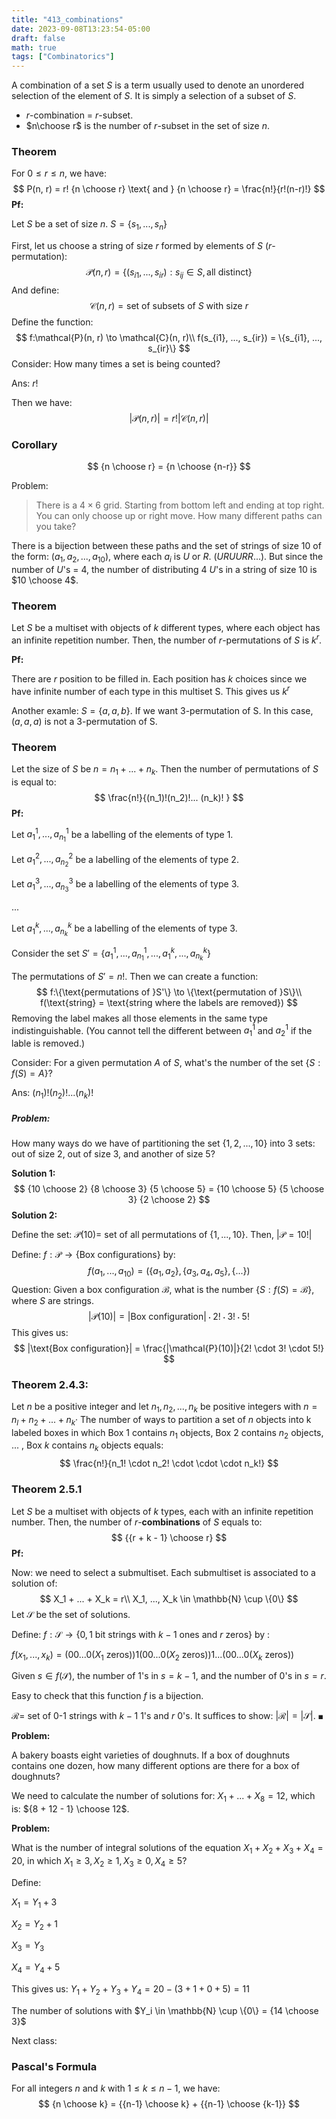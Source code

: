 ```yaml
---
title: "413_combinations"
date: 2023-09-08T13:23:54-05:00
draft: false
math: true
tags: ["Combinatorics"]
---
```


A combination of a set $S$ is a term usually used to denote an unordered selection of the element of $S$. It is simply a selection of a subset of $S$.

- $r$-combination = $r$-subset. 
- $n\choose r$ is the number of $r$-subset in the set of size $n$. 

### Theorem

For $0 \leq r \leq n$, we have: 
$$
P(n, r) = r! {n \choose r} \text{ and } 
{n \choose r} = \frac{n!}{r!(n-r)!}
$$
**Pf:** 

Let $S$ be a set of size $n$. $S = \{s_1, ..., s_n\}$

First, let us choose a string of size $r$ formed by elements of $S$ ($r$-permutation):
$$
\mathcal{P}(n, r) = \{(s_{i1}, ..., s_{ir}): s_{ij} \in S, \text{all distinct}\}
$$
And define: 
$$
\mathcal{C}(n, r) = \text{set of subsets of }S \text{ with size }r
$$
Define the function: 
$$
f:\mathcal{P}(n, r) \to \mathcal{C}(n, r)\\
f(s_{i1}, ..., s_{ir}) = \{s_{i1}, ..., s_{ir}\}
$$
Consider: How many times a set is being counted? 

Ans: $r!$

Then we have: 
$$
|\mathcal{P}(n, r)| = r!|\mathcal{C}(n, r)|
$$


### Corollary

$$
{n \choose r} = {n \choose {n-r}}
$$



Problem: 

>  There is a $4 \times 6$ grid. Starting from bottom left and ending at top right. You can only choose up or right move. How many different paths can you take?

There is a bijection between these paths and the set of strings of size 10 of the form: $(a_1, a_2,..., a_{10})$, where each $a_i$ is $U$ or $R$.  ($URUURR...$). But since the number of $U$'s = 4, the number of distributing 4 $U$'s in a string of size 10 is $10 \choose 4$.



### Theorem

Let $S$ be a multiset with objects of $k$ different types, where each object has an infinite repetition number. Then, the number of $r$-permutations of $S$ is $k^r$.

**Pf:**

There are $r$ position to be filled in. Each position has $k$ choices since we have infinite number of each type in this multiset S. This gives us $k^r$

Another examle: $S = \{a, a, b\}$. If we want 3-permutation of S. In this case, $(a, a, a)$ is not a 3-permutation of S. 



### Theorem

Let the size of $S$ be $n = n_1 + ... + n_k$. Then the number of permutations of $S$ is equal to: 
$$
\frac{n!}{(n_1)!(n_2)!... (n_k)! }
$$
**Pf:**

Let $a_1^1, ..., a_{n_1}^1$ be a labelling of the elements of type 1.

Let $a_1^2, ..., a_{n_2}^2$ be a labelling of the elements of type 2.

Let $a_1^3, ..., a_{n_3}^3$ be a labelling of the elements of type 3.

...

Let $a_1^k, ..., a_{n_k}^k$ be a labelling of the elements of type 3.

Consider the set $S' = \{a_1^1, ..., a_{n_1}^1, ..., a_1^k, ..., a_{n_k}^k\}$

The permutations of $S' = n!$. Then we can create a function: 
$$
f:\{\text{permutations of }S'\} \to \{\text{permutation of }S\}\\
f(\text{string} = \text{string where the labels are removed})
$$
Removing the label makes all those elements in the same type indistinguishable. (You cannot tell the different between $a_1^1$ and $a_2^1$ if the lable is removed.)

Consider: For a given permutation $A$ of $S$, what's the number of the set $\{S: f(S) = A\}$? 

Ans: $(n_1)!(n_2)! ... (n_k)!$





##### Problem: 

How many ways do we have of partitioning the set $\{1, 2, ..., 10\}$ into 3 sets: out of size 2, out of size 3, and another of size 5?

**Solution 1:**
$$
{10 \choose 2} {8 \choose 3} {5 \choose 5} = 
{10 \choose 5} {5 \choose 3} {2 \choose 2}
$$
**Solution 2:**

Define the set: $\mathcal{P}(10) =$ set of all permutations of $\{1, ..., 10\}$. Then, $|\mathcal{P} = 10!|$

Define: $f: \mathcal{P} \to \{\text{Box configurations}\}$ by:
$$
f(a_1, ..., a_{10}) 
= \left( \{a_1, a_2\}, \{a_3, a_4, a_5\}, \{...\} \right)
$$
Question: Given a box configuration $\mathcal{B}$, what is the number $\{S:f(S) = \mathcal{B}\}$, where $S$ are strings. 
$$
|\mathcal{P}(10)| = |\text{Box configuration}| \cdot 2! \cdot 3! \cdot 5!
$$
This gives us: 
$$
|\text{Box configuration}| = \frac{|\mathcal{P}(10)|}{2! \cdot 3! \cdot 5!}
$$

### Theorem 2.4.3: 

Let $n$ be a positive integer and let $n_1, n_2, ... ,n_k$ be positive integers with $n = n_l + n_2 + ... + n_k$· The number of ways to partition a set of $n$ objects into k labeled boxes in which Box 1 contains $n_1$ objects, Box 2 contains $n_2$ objects, ... , Box $k$ contains $n_k$ objects equals:
$$
\frac{n!}{n_1! \cdot n_2! \cdot \cdot \cdot n_k!}
$$


### Theorem 2.5.1

Let $S$ be a multiset with objects of $k$ types, each with an infinite repetition number. Then, the number of $r$-**combinations** of $S$ equals to: 
$$
{{r + k - 1} \choose r}
$$
**Pf:**

Now: we need to select a submultiset. Each submultiset is associated to a solution of:
$$
X_1 + ... + X_k = r\\
X_1, ..., X_k \in \mathbb{N} \cup \{0\}
$$
Let $\mathcal{S}$ be the set of solutions.  

Define: $f: \mathcal{S} \to \{0, 1 \text{ bit strings with } k - 1 \text{ ones and }r \text{ zeros}\}$ by : 

$f(x_1, ..., x_k) = (00 ...0(X_1\text{ zeros})) 1 (00 ...0(X_2\text{ zeros})) 1 ... (00 ...0(X_k\text{ zeros}))$

Given $s \in f(\mathcal{S})$, the number of 1's in $s = k  - 1$, and the number of 0's in $s = r$.

Easy to check that this function $f$ is a bijection.

$\mathcal{R} =$ set of 0-1 strings with $k-1$ 1's and $r$ 0's. It suffices to show: $|\mathcal{R}| = |\mathcal{S}|$. $\blacksquare$



**Problem:**

A bakery boasts eight varieties of doughnuts. If a box of doughnuts contains one dozen, how many different options are there for a box of doughnuts?

We need to calculate the number of solutions for: $X_1 + ... + X_8 = 12$, which is: ${8 + 12 - 1} \choose 12$.



**Problem:**

What is the number of integral solutions of the equation $X_1 + X_2 + X_3 + X_4 = 20$, in which $X_1 \geq 3, X_2 \geq 1, X_3 \geq 0, X_4 \geq 5$?

Define:

$X_1 = Y_1 + 3$

$X_2 = Y_2 + 1$

$X_3 = Y_3$

$X_4 = Y_4 + 5$

This gives us: 
$Y_1 + Y_2 + Y_3 + Y_4 = 20 - (3 + 1 + 0 + 5) = 11$

The number of solutions with $Y_i \in \mathbb{N} \cup \{0\} = {14 \choose 3}$




Next class: 

### Pascal's Formula

For all integers $n$ and $k$ with $1 \leq k \leq n - 1$, we have: 
$$
{n \choose k} = {{n-1} \choose k} + {{n-1} \choose {k-1}}
$$


